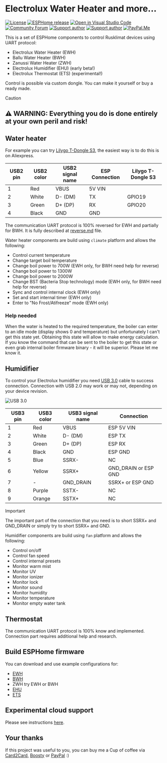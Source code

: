 # Electrolux Water Heater and more...

[![License][license-shield]][license]
[![ESPHome release][esphome-release-shield]][esphome-release]
[![Open in Visual Studio Code][open-in-vscode-shield]][open-in-vscode]
[![Community Forum][community-forum-shield]][community-forum]
[![Support author][donate-tinkoff-shield]][donate-tinkoff]
[![Support author][donate-boosty-shield]][donate-boosty]
[![PayPal.Me][donate-paypal-shield]][donate-paypal]

[license-shield]: https://img.shields.io/static/v1?label=License&message=MIT&color=orange&logo=license
[license]: https://opensource.org/licenses/MIT
[esphome-release-shield]: https://img.shields.io/static/v1?label=ESPHome&message=2024.12&color=green&logo=esphome
[esphome-release]: https://GitHub.com/esphome/esphome/releases/
[open-in-vscode-shield]: https://img.shields.io/static/v1?label=+&message=Open+in+VSCode&color=blue&logo=visualstudiocode
[open-in-vscode]: https://open.vscode.dev/dentra/esphome-components
[community-forum-shield]: https://img.shields.io/static/v1.svg?label=%20&message=Forum&style=popout&color=41bdf5&logo=HomeAssistant&logoColor=white
[community-forum]: https://community.home-assistant.io/t/electrolux-water-heater-integration/368498
[donate-tinkoff-shield]: https://img.shields.io/static/v1?label=Support+Author&message=Tinkoff&color=yellow
[donate-tinkoff]: https://www.tinkoff.ru/cf/3dZPaLYDBAI
[donate-boosty-shield]: https://img.shields.io/static/v1?label=Support+Author&message=Boosty&color=red
[donate-boosty]: https://boosty.to/dentra
[donate-paypal-shield]: https://img.shields.io/static/v1.svg?label=%20&message=PayPal.Me&logo=paypal
[donate-paypal]: https://paypal.me/dentra0

This is a set of ESPHome components to control Rusklimat devices using UART protocol:

- Electrolux Water Heater (EWH)
- Ballu Water Heater (BWH)
- Zanussi Water Heater (ZWH)
- Electrolux Humidifier (EHU) (early beta!)
- Electrolux Thermostat (ETS) (experimental!)

Control is possible via custom dongle. You can make it yourself or buy a ready made.

> [!CAUTION]
>
> ## ⚠️ WARNING: Everything you do is done entirely at your own peril and risk!

## Water heater

For example you can try [Lilygo T-Dongle S3](https://github.com/Xinyuan-LilyGO/T-Dongle-S3), the easiest way is to do this is on Aliexpress.

| USB2 pin | USB2 color | USB2 signal name | ESP Connection | Lilygo T-Dongle S3 |
| -------- | ---------- | ---------------- | -------------- | ------------------ |
| 1        | Red        | VBUS             | 5V VIN         |
| 2        | White      | D- (DM)          | TX             | GPIO19             |
| 3        | Green      | D+ (DP)          | RX             | GPIO20             |
| 4        | Black      | GND              | GND            |

The communication UART protocol is 100% reversed for EWH and partially for BWH. It is fully described at [reverse.md](reverse.md) file.

Water heater components are build using `climate` platform and allows the following:

- Control current temperature
- Change target boil temperature
- Change boil power to 700W (EWH only, for BWH need help for reverse)
- Change boil power to 1300W
- Change boil power to 2000W
- Change BST (Bacteria Stop technology) mode (EWH only, for BWH need help for reverse)
- Sync and control internal clock (EWH only)
- Set and start internal timer (EWH only)
- Enter to "No Frost/Atifreeze" mode (EWH only)

### Help needed

When the water is heated to the required temperature, the boiler can enter to an idle mode
(display shows 0 and temperature) but unfortunately I can't get this state yet. Obtaining
this state will allow to make energy calculation. If you know the command that can be sent
to the boiler to get this state or even grab internal boiler firmware binary - it will
be superior. Please let me know it.

## Humidifier

To control your Electrolux humidifier you need [USB 3.0](https://en.wikipedia.org/wiki/USB_3.0) cable to success connection.
Connection with USB 2.0 may work or may not, depending on your device revision.

![USB 3.0](https://upload.wikimedia.org/wikipedia/commons/thumb/c/c4/USB_3.0.png/640px-USB_3.0.png?download)

| USB3 pin | USB3 color | USB3 signal name | Connection           |
| -------- | ---------- | ---------------- | -------------------- |
| 1        | Red        | VBUS             | ESP 5V VIN           |
| 2        | White      | D- (DM)          | ESP TX               |
| 3        | Green      | D+ (DP)          | ESP RX               |
| 4        | Black      | GND              | ESP GND              |
| 5        | Blue       | SSRX-            | NC                   |
| 6        | Yellow     | SSRX+            | GND_DRAIN or ESP GND |
| 7        | -          | GND_DRAIN        | SSRX+ or ESP GND     |
| 8        | Purple     | SSTX-            | NC                   |
| 9        | Orange     | SSTX+            | NC                   |

> [!IMPORTANT]
>
> The important part of the connection that you need is to short SSRX+ and GND_DRAIN or simply try to short SSRX+ and GND.

Humidifier components are build using `fan` platform and allows the following:

- Control on/off
- Control fan speed
- Control internal presets
- Monitor warm mist
- Monitor UV
- Monitor ionizer
- Monitor lock
- Monitor sound
- Monitor humidity
- Monitor temperature
- Monitor empty water tank

## Thermostat

The communication UART protocol is 100% know and implemented. Connection part requires additional help and research.

## Build ESPHome firmware

You can download and use example configurations for:

- [EWH](ewh.yaml)
- [BWH](bwh.yaml)
- ZWH try EWH or BWH
- [EHU](ehu.yaml)
- [ETS](ets.yaml)

## Experimental cloud support

Please see instructions [here](components/rka_cloud/README.md).

## Your thanks

If this project was useful to you, you can buy me a Cup of coffee via
[Card2Card][donate-tinkoff], [Boosty][donate-boosty] or [PayPal][donate-paypal] :)

